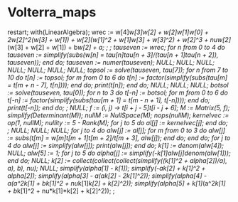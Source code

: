 # Volterra_maps


restart;
with(LinearAlgebra);
wrec := w[4]*w[3]*w[2] + w[2]*w[1]*w[0] + 2*w[2]^2*(w[3] + w[1]) + w[2]*(w[1]^2 + w[1]*w[3] + w[3]^2) + w[2]^3 + nu*w[2]*(w[3] + w[2] + w[1]) + b*w[2] + a;
;
;
tauseven := wrec;
for n from 0 to 4 do
    tauseven := simplify(subs(w[n] = tau[n]*tau[n + 3]/(tau[n + 1]*tau[n + 2]), tauseven));
end do;
tauseven := numer(tauseven);
NULL;
NULL;
NULL;
NULL;
NULL;
NULL;
NULL;
topsol := solve(tauseven, tau[7]);
for n from 7 to 10 do
    t[n] := topsol;
    for m from 0 to 6 do
        t[n] := factor(simplify(subs(tau[m] = t[m + n - 7], t[n])));
    end do;
    print(t[n]);
end do;
NULL;
NULL;
NULL;
botsol := solve(tauseven, tau[0]);
for n to 3 do
    t[-n] := botsol;
    for m from 0 to 6 do
        t[-n] := factor(simplify(subs(tau[m + 1] = t[m - n + 1], t[-n])));
    end do;
    print(t[-n]);
end do;
;
NULL;
f := (i, j) -> t[i + j - 5]*t[i - j + 6];
M := Matrix(5, f);
simplify(Determinant(M));
nullM := NullSpace(M);
nops(nullM);
kernelvec := op(1, nullM);
nullity := 5 - Rank(M);
for j to 5 do
    al[j] := kernelvec[j];
end do;
;
NULL;
NULL;
NULL;
for j to 4 do
    alw[j] := al[j];
    for m from 0 to 3 do
        alw[j] := subs(t[m] = w[m]*t[m + 1]*t[m + 2]/t[m + 3], alw[j]);
    end do;
end do;
for j to 4 do alw[j] := simplify(alw[j]); print(alw[j]); end do;
k[1] := denom(alw[4]);
NULL;
alw[5] := 1;
for j to 5 do
    alpha[j] := simplify(-k[1]*alw[j]*denom(alw[1]));
end do;
NULL;
k[2] := collect(collect(collect(simplify((k[1]^2 + alpha[2])/a), a), b), nu);
NULL;
simplify(alpha[1] - k[1]);
simplify(-a*k[2] + k[1]^2 + alpha[2]);
simplify(alpha[3] - a*(a*k[2] - 2*k[1]^2));
simplify(alpha[4] - a*(a^2*k[1] + b*k[1]^2 + nu*k[1]*k[2] + k[2]^2));
simplify(alpha[5] + k[1]*(a^2*k[1] + b*k[1]^2 + nu*k[1]*k[2] + k[2]^2));
;
